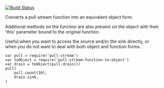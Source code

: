 [![Build Status](https://travis-ci.org/elavoie/pull-stream-function-to-object.svg?branch=master)](https://travis-ci.org/elavoie/pull-stream-function-to-object)

Converts a pull-stream function into an equivalent object form. 

Additional methods on the function are also present on the object with their 'this' parameter bound to the original function.

Useful when you want to access the source and/or the sink directly,
or when you do not want to deal with both object and function forms.

    var pull = require('pull-stream')
    var toObject = require('pull-stream-function-to-object')
    var drain = toObject(pull.drain())
    pull(
        pull.count(10),
        drain.sink,
    )

